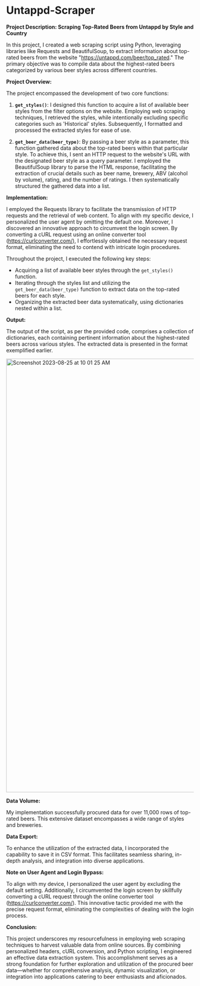 # Untappd-Scraper

**Project Description: Scraping Top-Rated Beers from Untappd by Style and Country**

In this project, I created a web scraping script using Python, leveraging libraries like Requests and BeautifulSoup, to extract information about top-rated beers from the website "https://untappd.com/beer/top_rated." The primary objective was to compile data about the highest-rated beers categorized by various beer styles across different countries.

**Project Overview:**

The project encompassed the development of two core functions:

1. **`get_styles()`**: I designed this function to acquire a list of available beer styles from the filter options on the website. Employing web scraping techniques, I retrieved the styles, while intentionally excluding specific categories such as 'Historical' styles. Subsequently, I formatted and processed the extracted styles for ease of use.

2. **`get_beer_data(beer_type)`**: By passing a beer style as a parameter, this function gathered data about the top-rated beers within that particular style. To achieve this, I sent an HTTP request to the website's URL with the designated beer style as a query parameter. I employed the BeautifulSoup library to parse the HTML response, facilitating the extraction of crucial details such as beer name, brewery, ABV (alcohol by volume), rating, and the number of ratings. I then systematically structured the gathered data into a list.

**Implementation:**

I employed the Requests library to facilitate the transmission of HTTP requests and the retrieval of web content. To align with my specific device, I personalized the user agent by omitting the default one. Moreover, I discovered an innovative approach to circumvent the login screen. By converting a cURL request using an online converter tool (https://curlconverter.com/), I effortlessly obtained the necessary request format, eliminating the need to contend with intricate login procedures.

Throughout the project, I executed the following key steps:
- Acquiring a list of available beer styles through the `get_styles()` function.
- Iterating through the styles list and utilizing the `get_beer_data(beer_type)` function to extract data on the top-rated beers for each style.
- Organizing the extracted beer data systematically, using dictionaries nested within a list.

**Output:**

The output of the script, as per the provided code, comprises a collection of dictionaries, each containing pertinent information about the highest-rated beers across various styles. The extracted data is presented in the format exemplified earlier.

<img width="1164" alt="Screenshot 2023-08-25 at 10 01 25 AM" src="https://github.com/bennettnottingham/Untappd-Scraper/assets/65934399/243edc27-47e9-41e6-9ac4-d9381577a11a">


**Data Volume:**

My implementation successfully procured data for over 11,000 rows of top-rated beers. This extensive dataset encompasses a wide range of styles and breweries.

**Data Export:**

To enhance the utilization of the extracted data, I incorporated the capability to save it in CSV format. This facilitates seamless sharing, in-depth analysis, and integration into diverse applications.

**Note on User Agent and Login Bypass:**

To align with my device, I personalized the user agent by excluding the default setting. Additionally, I circumvented the login screen by skillfully converting a cURL request through the online converter tool (https://curlconverter.com/). This innovative tactic provided me with the precise request format, eliminating the complexities of dealing with the login process.

**Conclusion:**

This project underscores my resourcefulness in employing web scraping techniques to harvest valuable data from online sources. By combining personalized headers, cURL conversion, and Python scripting, I engineered an effective data extraction system. This accomplishment serves as a strong foundation for further exploration and utilization of the procured beer data—whether for comprehensive analysis, dynamic visualization, or integration into applications catering to beer enthusiasts and aficionados.
